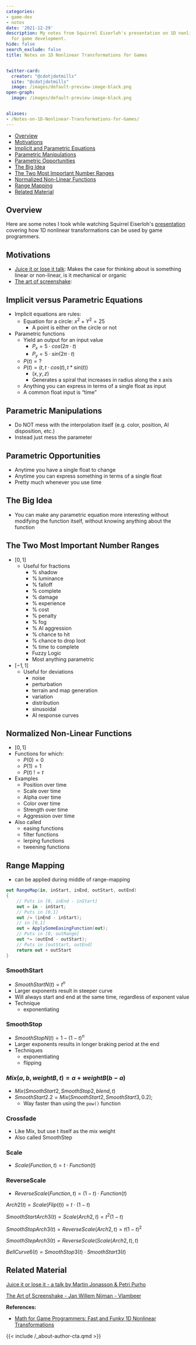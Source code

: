 ```yaml
---
categories:
- game-dev
- notes
date: '2021-12-29'
description: My notes from Squirrel Eiserloh's presentation on 1D nonlinear transformations
  for game development.
hide: false
search_exclude: false
title: Notes on 1D Nonlinear Transformations for Games


twitter-card:
  creator: "@cdotjdotmills"
  site: "@cdotjdotmills"
  image: /images/default-preview-image-black.png
open-graph:
  image: /images/default-preview-image-black.png


aliases:
- /Notes-on-1D-Nonlinear-Transformations-for-Games/
---
```


* [Overview](#overview)
* [Motivations](#motivations)
* [Implicit and Parametric Equations](#implicit-and-parametric-equations)
* [Parametric Manipulations](#parametric-manipulations)
* [Parametric Opportunities](#parametric-opportunities)
* [The Big Idea](#the-big-idea)
* [The Two Most Important Number Ranges](#the-two-most-important-number-ranges)
* [Normalized Non-Linear Functions](#normalized-non-linear-functions)
* [Range Mapping](#range-mapping)
* [Related Material](#related-material)



## Overview

Here are some notes I took while watching Squirrel Eiserloh's [presentation](https://www.youtube.com/watch?v=mr5xkf6zSzk) covering how 1D nonlinear transformations can be used by game programmers.



## Motivations

- [Juice it or lose it talk](https://www.youtube.com/watch?v=Fy0aCDmgnxg): Makes the case for thinking about is something linear or non-linear, is it mechanical or organic
- [The art of screenshake](https://www.youtube.com/watch?v=SkgkIXZ_13Y):

## Implicit versus Parametric Equations

- Implicit equations are rules:
    - Equation for a circle: $x^{2} + Y^{2} = 25$
        - A point is either on the circle or not
- Parametric functions
    - Yield an output for an input value
        - $P_{x} = 5 \cdot cos(2 \pi \cdot t)$
        - $P_{y} = 5 \cdot sin(2 \pi \cdot t)$
    - $P(t) = ?$
    - $P(t) = (t, t \cdot cos(t), t*sin(t))$
        - $(x, y, z)$
        - Generates a spiral that increases in radius along the x axis
    - Anything you can express in terms of a single float as input
    - A common float input is “time”
    

## Parametric Manipulations

- Do NOT mess with the interpolation itself (e.g. color, position, AI disposition, etc.)
- Instead just mess the parameter

## Parametric Opportunities

- Anytime you have a single float to change
- Anytime you can express something in terms of a single float
- Pretty much whenever you use time

## The Big Idea

- You can make any parametric equation more interesting without modifying the function itself, without knowing anything about the function

## The Two Most Important Number Ranges

- $[0,1]$
    - Useful for fractions
        - % shadow
        - % luminance
        - % falloff
        - % complete
        - % damage
        - % experience
        - % cost
        - % penalty
        - % fog
        - % AI aggression
        - % chance to hit
        - % chance to drop loot
        - % time to complete
        - Fuzzy Logic
        - Most anything parametric
- $[-1,1]$
    - Useful for deviations
        - noise
        - perturbation
        - terrain and map generation
        - variation
        - distribution
        - sinusoidal
        - AI response curves
    

## Normalized Non-Linear Functions

- $[0,1]$ 
- Functions for which:
    - $P(0) = 0$
    - $P(1) = 1$
    - $P(t) \ != t$
- Examples
    - Position over time
    - Scale over time
    - Alpha over time
    - Color over time
    - Strength over time
    - Aggression over time
- Also called
    - easing functions
    - filter functions
    - lerping functions
    - tweening functions

## Range Mapping

- can be applied during middle of range-mapping

```csharp
out RangeMap(in, inStart, inEnd, outStart, outEnd)
{
	// Puts in [0, inEnd - inStart]
	out = in - inStart;
	// Puts in [0,1]
	out /= (inEnd - inStart);
	// in [0,1]
	out = ApplySomeEasingFunction(out);
	// Puts in [0, outRange]
	out *= (outEnd - outStart);
	// Puts in [outStart, outEnd]
	return out + outStart
}
```

### SmoothStart

- $SmoothStartN(t) = t^{n}$
- Larger exponents result in steeper curve
- Will always start and end at the same time, regardless of exponent value
- Technique
    - exponentiating
    

### SmoothStop

- $SmoothStopN(t) = 1 - (1 - t)^{n}$
- Larger exponents results in longer braking period at the end
- Techniques
    - exponentiating
    - flipping
    

### $Mix(a, b, weightB, t)= a + weightB(b-a)$

- $Mix(SmoothStart2, SmoothStop2, blend, t)$
- $SmoothStart2.2 = Mix(SmoothStart2, SmoothStart3, 0.2);$
    - Way faster than using the `pow()` function

### Crossfade

- Like Mix, but use t itself as the mix weight
- Also called SmoothStep

### Scale

- $Scale(Function, t) = t \cdot Function(t)$

### ReverseScale

- $ReverseScale(Function, t) = (1-t) \cdot Function(t)$

$Arch2(t) = Scale(Flip(t)) = t \cdot (1-t)$

$SmoothStartArch3(t) = Scale(Arch2, t) = t^{2}(1-t)$

$SmoothStopArch3(t) = ReverseScale(Arch2, t) = t(1-t)^{2}$

 

$SmoothStepArch3(t) = ReverseScale(Scale(Arch2, t), t)$

$BellCurve6(t) = SmoothStop3(t) \cdot SmoothStart3(t)$

## Related Material

[Juice it or lose it - a talk by Martin Jonasson & Petri Purho](https://www.youtube.com/watch?v=Fy0aCDmgnxg)

[The Art of Screenshake - Jan Willem Nijman - Vlambeer](https://www.youtube.com/watch?v=SkgkIXZ_13Y)

   

**References:**

* [Math for Game Programmers: Fast and Funky 1D Nonlinear Transformations](https://www.youtube.com/watch?v=mr5xkf6zSzk)






{{< include /_about-author-cta.qmd >}}
